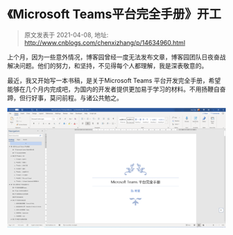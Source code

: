 # 《Microsoft Teams平台完全手册》开工 
> 原文发表于 2021-04-08, 地址: http://www.cnblogs.com/chenxizhang/p/14634960.html 


上个月，因为一些意外情况，博客园曾经一度无法发布文章，博客园团队日夜奋战解决问题。他们的努力，和坚持，不见得每个人都理解，我是深表敬意的。


最近，我又开始写一本书稿，是关于Microsoft Teams 平台开发完全手册，希望能够在几个月内完成吧，为国内的开发者提供更加易于学习的材料。不用扬鞭自奋蹄，但行好事，莫问前程。与诸公共勉之。


![](images/9072-20210408212829118-1297971733.png)

